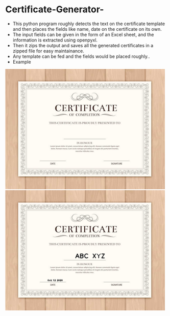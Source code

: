 # Certificate-Generator-

* This python program roughly detects the text on the certificate template and then places the fields like name, date on the certificate on its own.
* The input fields can be given in the form of an Excel sheet, and the information is extracted using openpyxl.
* Then it zips the output and saves all the generated certificates in a zipped file for easy maintainance.
* Any template can be fed and the fields would be placed roughly..
* Example
<img src="template12.jpeg" width="500">  
<img src="certi1.png" width="500"> 


